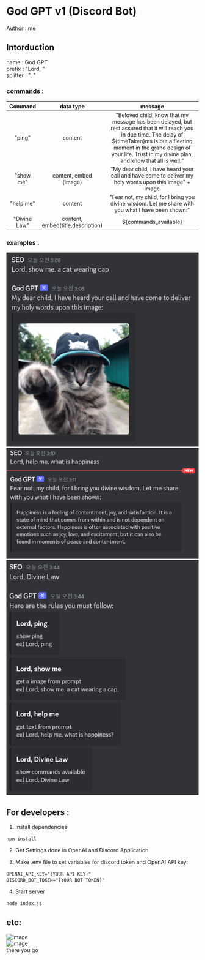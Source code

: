 # God GPT v1 (Discord Bot)
Author : me

## Intorduction

name : God GPT  
prefix : "Lord, "  
splitter : ". "

### commands :  

|   Command    |         data type         |                                                                                                                         message                                                                                                                         |
|:------------:|:-------------------------:|:-------------------------------------------------------------------------------------------------------------------------------------------------------------------------------------------------------------------------------------------------------:|
|    "ping"    |           content            | "Beloved child, know that my message has been delayed, but rest assured that it will reach you in due time. The delay of ${timeTaken}ms is but a fleeting moment in the grand design of your life. Trust in my divine plan, and know that all is well." |
|  "show me"   | content, embed<br/>(image) |                                                                         "My dear child, I have heard your call and have come to deliver my holy words upon this image" + image                                                                          |
|  "help me"   |           content            |                                                                           "Fear not, my child, for I bring you divine wisdom. Let me share with you what I have been shown:"                                                                            |                                                              
| "Divine Law" |           content, embed(title,description)            |                                                                                                                  ${commands_available}                                                                                                                  |

### examples :

![img_1.png](img_1.png)
![img_2.png](img_2.png)
![img.png](img.png)

## For developers :  
1. Install dependencies
```
npm install
```
  
2. Get Settings done in OpenAI and Discord Application  
  
3. Make .env file to set variables for discord token and OpenAI API key:  
```
OPENAI_API_KEY="[YOUR API KEY]"
DISCORD_BOT_TOKEN="[YOUR BOT TOKEN]"
```
  
4. Start server
```
node index.js
```

## etc:

![image](https://user-images.githubusercontent.com/115934563/226722551-32ebcca4-a492-4f98-b71f-45a8723f5464.png)  
![image](https://user-images.githubusercontent.com/115934563/227163580-4ea0f764-cd01-4366-9c4b-9949d1bcd192.png)  
there you go

